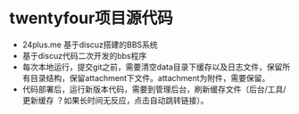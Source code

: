 # twentyfour项目源代码
* 24plus.me 基于discuz搭建的BBS系统
* 基于discuz代码二次开发的bbs程序
* 每次本地运行，提交git之前，需要清空data目录下缓存以及日志文件，保留所有目录结构，保留attachment下文件。attachment为附件，需要保留。
* 代码部署后，运行新版本代码，需要到管理后台，刷新缓存文件（后台/工具/更新缓存 ？如果长时间无反应，点击自动跳转链接）。